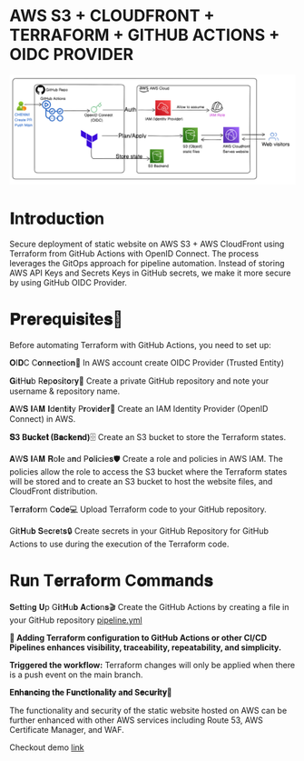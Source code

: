 # AWS S3 + CLOUDFRONT + TERRAFORM + GITHUB ACTIONS + OIDC PROVIDER

![image](https://github.com/Chenwingu/AWS-S3-website/blob/main/aws-s3-architecture.png)

# 𝐈n𝐭r𝐨d𝐮c𝐭i𝐨n 
Secure deployment of static website on AWS S3 + AWS CloudFront using Terraform from GitHub Actions with OpenID Connect. The process leverages the GitOps approach for pipeline automation. Instead of storing AWS API Keys and Secrets Keys in GitHub secrets, we make it more secure by using GitHub OIDC Provider.

# 𝐏r𝐞r𝐞q𝐮i𝐬i𝐭e𝐬📝
Before automating Terraform with GitHub Actions, you need to set up:

𝐎I𝐃C C𝐨n𝐧e𝐜t𝐢o𝐧🚀 In AWS account create OIDC Provider (Trusted Entity)

𝐆i𝐭H𝐮b R𝐞p𝐨s𝐢t𝐨r𝐲📂 Create a private GitHub repository and note your username & repository name.

𝐀W𝐒 𝐈A𝐌 𝐈d𝐞n𝐭i𝐭y P𝐫o𝐯i𝐝e𝐫🔑 Create an IAM Identity Provider (OpenID Connect) in AWS.

**𝐒3 B𝐮c𝐤e𝐭 (B𝐚c𝐤e𝐧d)**🗄️ Create an S3 bucket to store the Terraform states.

𝐀W𝐒 𝐈A𝐌 𝐑o𝐥e a𝐧d P𝐨l𝐢c𝐢e𝐬🛡️ Create a role and policies in AWS IAM. The policies allow the role to access the S3 bucket where the Terraform states will be stored and to create an S3 bucket to host the website files, and CloudFront distribution.

T𝐞r𝐫a𝐟o𝐫m C𝐨d𝐞💻 Upload Terraform code to your GitHub repository.

G𝐢t𝐇u𝐛 𝐒e𝐜r𝐞t𝐬🔒 Create secrets in your GitHub Repository for GitHub Actions to use during the execution of the Terraform code.

# R𝐮n T𝐞r𝐫a𝐟o𝐫m C𝐨m𝐦a𝐧d𝐬

𝐒e𝐭t𝐢n𝐠 𝐔p G𝐢t𝐇u𝐛 𝐀c𝐭i𝐨n𝐬🎬 Create the GitHub Actions by creating a file in your GitHub repository [pipeline.yml](https://github.com/Chenwingu/AWS-S3-website/blob/main/.github/workflows/pipeline.yml)

**🤔 Adding Terraform configuration to GitHub Actions or other CI/CD Pipelines enhances visibility, traceability, repeatability, and simplicity.**

**Triggered the workflow:** Terraform changes will only be applied when there is a push event on the main branch.

**E𝐧h𝐚n𝐜i𝐧g t𝐡e F𝐮n𝐜t𝐢o𝐧a𝐥i𝐭y a𝐧d S𝐞c𝐮r𝐢t𝐲🔐**

The functionality and security of the static website hosted on AWS can be further enhanced with other AWS services including Route 53, AWS Certificate Manager, and WAF.
 
Checkout demo [link](https://medium.com/@chenwingu/securely-deploy-static-website-on-aws-s3-aws-cloudfront-using-terraform-from-github-actions-with-ac5e2060c33a)

